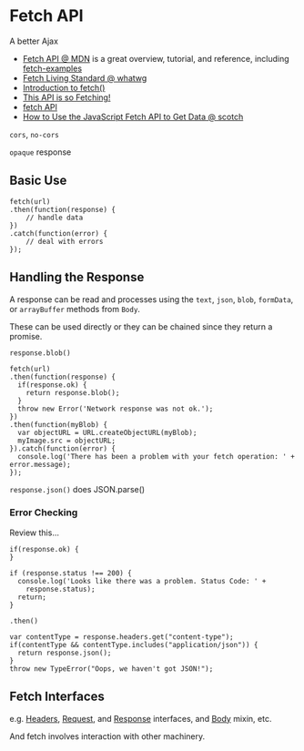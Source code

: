 # Fetch API

A better Ajax

* [Fetch API @ MDN](https://developer.mozilla.org/en-US/docs/Web/API/Fetch_API) is a great overview, tutorial, and reference, including [fetch-examples](https://mdn.github.io/fetch-examples/)
* [Fetch Living Standard @ whatwg](https://fetch.spec.whatwg.org/)
* [Introduction to fetch()](https://developers.google.com/web/updates/2015/03/introduction-to-fetch)
* [This API is so Fetching!](https://hacks.mozilla.org/2015/03/this-api-is-so-fetching/)
* [fetch API](https://davidwalsh.name/fetch)
* [How to Use the JavaScript Fetch API to Get Data @ scotch](https://scotch.io/tutorials/how-to-use-the-javascript-fetch-api-to-get-data)

`cors`, `no-cors`

`opaque` response

## Basic Use

    fetch(url)
    .then(function(response) {
        // handle data
    })
    .catch(function(error) {
        // deal with errors
    });

## Handling the Response

A response can be read and processes using the `text`, `json`, `blob`, `formData`, or `arrayBuffer` methods from `Body`.

These can be used directly or they can be chained since they return a promise.

`response.blob()`

    fetch(url)
    .then(function(response) {
      if(response.ok) {
        return response.blob();
      }
      throw new Error('Network response was not ok.');
    })
    .then(function(myBlob) { 
      var objectURL = URL.createObjectURL(myBlob); 
      myImage.src = objectURL; 
    }).catch(function(error) {
      console.log('There has been a problem with your fetch operation: ' + error.message);
    });

`response.json()` does JSON.parse()


### Error Checking

Review this...

    if(response.ok) {
    }
    
    if (response.status !== 200) {
      console.log('Looks like there was a problem. Status Code: ' +
        response.status);
      return;
    }
    
    .then()

    var contentType = response.headers.get("content-type");
    if(contentType && contentType.includes("application/json")) {
      return response.json();
    }
    throw new TypeError("Oops, we haven't got JSON!");


## Fetch Interfaces

e.g. [Headers](https://developer.mozilla.org/en-US/docs/Web/API/Headers), [Request](https://developer.mozilla.org/en-US/docs/Web/API/Request), and [Response](https://developer.mozilla.org/en-US/docs/Web/API/Response) interfaces, and [Body](https://developer.mozilla.org/en-US/docs/Web/API/Body) mixin, etc.

And fetch involves interaction with other machinery.



